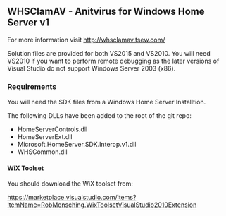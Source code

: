 ## WHSClamAV - Anitvirus for Windows Home Server v1

For more information visit http://whsclamav.tsew.com/

Solution files are provided for both VS2015 and VS2010.  You will need VS2010 if you want to perform remote debugging as the later versions of Visual Studio do not support Windows Server 2003 (x86).

### Requirements

You will need the SDK files from a Windows Home Server Installtion.

The following DLLs have been added to the root of the git repo:
* HomeServerControls.dll
* HomeServerExt.dll
* Microsoft.HomeServer.SDK.Interop.v1.dll
* WHSCommon.dll

#### WiX Toolset 
You should download the WiX toolset from:

https://marketplace.visualstudio.com/items?itemName=RobMensching.WixToolsetVisualStudio2010Extension
